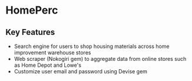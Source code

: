 # HomePerc

## Key Features
- Search engine for users to shop housing materials across home improvement warehouse stores
- Web scraper (Nokogiri gem) to aggregate data from online stores such as Home Depot and Lowe's
- Customize user email and password using Devise gem
